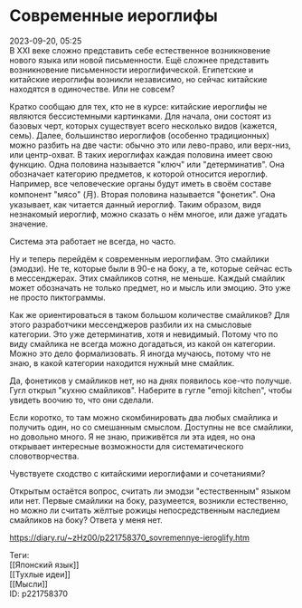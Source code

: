 Современные иероглифы
======================

   
 2023-09-20, 05:25   
  В XXI веке сложно представить себе естественное возникновение нового языка или новой письменности. Ещё сложнее представить возникновение письменности иероглифической. Египетские и китайские иероглифы возникли независимо, но сейчас китайские находятся в одиночестве. Или не совсем?   
   
 Кратко сообщаю для тех, кто не в курсе: китайские иероглифы не являются бессистемными картинками. Для начала, они состоят из базовых черт, которых существует всего несколько видов (кажется, семь). Далее, большинство иероглифов (особенно традиционных) можно разбить на две части: обычно это или лево-право, или верх-низ, или центр-охват. В таких иероглифах каждая половина имеет свою функцию. Одна половина называется "ключ" или "детерминатив". Она обозначает категорию предметов, к которой относится иероглиф. Например, все человеческие органы будут иметь в своём составе компонент "мясо" (月). Вторая половина называется "фонетик". Она указывает, как читается данный иероглиф. Таким образом, видя незнакомый иероглиф, можно сказать о нём многое, или даже угадать значение.   
   
 Система эта работает не всегда, но часто.   
   
 Ну и теперь перейдём к современным иероглифам. Это смайлики (эмодзи). Не те, которые были в 90-е на боку, а те, которые сейчас есть в мессенджерах. Этих смайликов сотня, не меньше. Каждый смайлик может обозначать не только предмет, но и мысль или эмоцию. Это уже не просто пиктограммы.   
   
 Как же ориентироваться в таком большом количестве смайликов? Для этого разработчики мессенджеров разбили их на смысловые категории. Это уже детерминатив, хотя и невидимый. Потому что по виду смайлика не всегда можно догадаться, из какой он категории. Можно это дело формализовать. Я иногда мучаюсь, потому что не знаю, в какой категории находится нужный мне смайлик.   
   
 Да, фонетиков у смайликов нет, но на днях появилось кое-что получше. Гугл открыл "кухню смайликов". Наберите в гугле "emoji kitchen", чтобы увидеть воочию то, что они сделали.   
   
 Если коротко, то там можно скомбинировать два любых смайлика и получить один, но со смешанным смыслом. Доступны не все смайлики, но довольно много. Я не знаю, приживётся ли эта идея, но она открывает интересные возможности для систематического словотворчества.   
   
 Чувствуете сходство с китайскими иероглифами и сочетаниями?   
   
 Открытым остаётся вопрос, считать ли эмодзи "естественным" языком или нет. Первые смайлики на боку, разумеется, возникли естественно, но можно ли считать жёлтые рожицы непосредственным наследием смайликов на боку? Ответа у меня нет.   
    
 <https://diary.ru/~zHz00/p221758370_sovremennye-ieroglify.htm>   
   
 Теги:   
 [[Японский язык]]   
 [[Тухлые идеи]]   
 [[Мысли]]   
 ID: p221758370